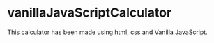 # vanillaJavaScriptCalculator
This calculator has been made using html, css and Vanilla JavaScript.
